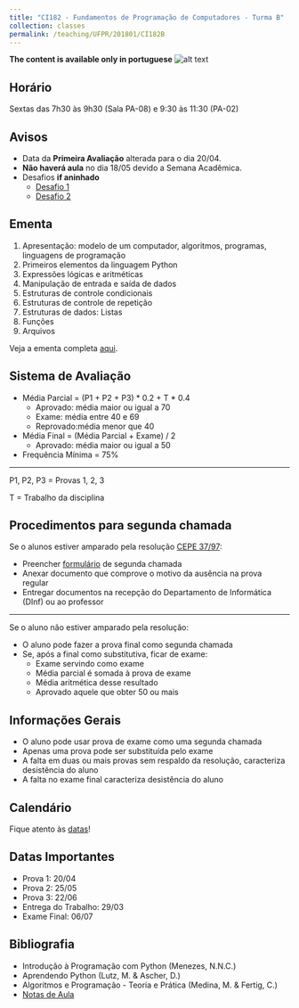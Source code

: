 ```yaml
---
title: "CI182 - Fundamentos de Programação de Computadores - Turma B"
collection: classes
permalink: /teaching/UFPR/201801/CI182B
---
```


**The content is available only in portuguese** ![alt text](https://jacksonpradolima.github.io/images/brazil.png "Portuguese content")

## Horário
Sextas das 7h30 às 9h30 (Sala PA-08) e 9:30 às 11:30 (PA-02)

## Avisos

- Data da **Primeira Avaliação** alterada para o dia 20/04.
- **Não haverá aula** no dia 18/05 devido a Semana Acadêmica.
- Desafios **if aninhado**
	- [Desafio 1](https://jacksonpradolima.github.io/files/teaching/UFPR/201801/CI182A/Desafio-if-aninhado2.pdf)
	- [Desafio 2](https://jacksonpradolima.github.io/files/teaching/UFPR/201801/CI182A/Desafio-if-aninhado.pdf)

## Ementa

1. Apresentação: modelo de um computador, algoritmos, programas, linguagens de programação
2. Primeiros elementos da linguagem Python
3. Expressões lógicas e aritméticas
4. Manipulação de entrada e saída de dados
5. Estruturas de controle condicionais
6. Estruturas de controle de repetição
7. Estruturas de dados: Listas
8. Funções
9. Arquivos

Veja a ementa completa [aqui](http://www.inf.ufpr.br/arquivos/dinf/Disciplinas/OutrosCursosUFPR/CI182_Ficha2.pdf).

## Sistema de Avaliação

- Média Parcial = (P1 + P2 + P3) * 0.2 + T * 0.4
	- Aprovado: média maior ou igual a 70
	- Exame: média entre 40 e 69
	- Reprovado:média menor que 40
- Média Final = (Média Parcial + Exame) / 2
	- Aprovado: média maior ou igual a 50
- Frequência Mínima = 75%

---
P1, P2, P3 = Provas 1, 2, 3

T = Trabalho da disciplina

## Procedimentos para segunda chamada

Se o alunos estiver amparado pela resolução [CEPE 37/97](http://www.soc.ufpr.br/portal/wp-content/uploads/2016/07/cepe3797.pdf):

- Preencher [formulário](https://jacksonpradolima.github.io/files/teaching/UFPR/FormularioPedido2a-chamada.pdf) de segunda chamada
- Anexar documento que comprove o motivo da ausência na prova regular
- Entregar documentos na recepção do Departamento de Informática (DInf) ou ao professor

---
Se o aluno não estiver amparado pela resolução:

- O aluno pode fazer a prova final como segunda chamada
- Se, após a final como substitutiva, ficar de exame:
	- Exame servindo como exame
	- Média parcial é somada à prova de exame
	- Média aritmética desse resultado
	- Aprovado aquele que obter 50 ou mais

## Informações Gerais
- O aluno pode usar prova de exame como uma segunda chamada
- Apenas uma prova pode ser substituída pelo exame
- A falta em duas ou mais provas sem respaldo da resolução, caracteriza desistência do aluno
- A falta no exame final caracteriza desistência do aluno

## Calendário

Fique atento às [datas](https://jacksonpradolima.github.io/files/teaching/UFPR/201801/CI182A/Cronograma_CI182B_20181.pdf)!

## Datas Importantes

- Prova 1: 20/04
- Prova 2: 25/05
- Prova 3: 22/06
- Entrega do Trabalho: 29/03
- Exame Final: 06/07

## Bibliografia

- Introdução à Programação com Python (Menezes, N.N.C.)
- Aprendendo Python (Lutz, M. & Ascher, D.)
- Algoritmos e Programação - Teoria e Prática (Medina, M. & Fertig, C.)
- [Notas de Aula](https://jacksonpradolima.github.io/files/teaching/UFPR/notas-python.pdf)


